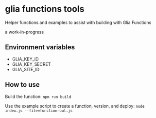 # glia functions tools

Helper functions and examples to assist with building with Glia Functions

a work-in-progress 

## Environment variables

* GLIA_KEY_ID
* GLIA_KEY_SECRET
* GLIA_SITE_ID

## How to use

Build the function: `npm run build`

Use the example script to create a function, version, and deploy: `node index.js --file=function-out.js`